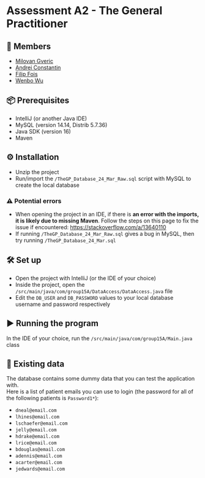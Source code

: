 # Assessment A2 - The General Practitioner #

## 🙂 Members ##
* <a href='mailto:mg699@kent.ac.uk'>Milovan Gveric</a>
* <a href='mailto:ac2042@kent.ac.uk'>Andrei Constantin</a>
* <a href='mailto:ff235@kent.ac.uk'>Filip Fois</a>
* <a href='mailto:ww221@kent.ac.uk'>Wenbo Wu</a>

## 📦 Prerequisites ##
* IntelliJ (or another Java IDE)  
* MySQL (version 14.14, Distrib 5.7.36)  
* Java SDK (version 16)
* Maven

## ⚙️ Installation ##
* Unzip the project
* Run/import the `/TheGP_Database_24_Mar_Raw.sql` script with MySQL to create the local database

### ⚠️ Potential errors ###
* When opening the project in an IDE, if there is **an error with the imports, it is likely due to missing Maven**. Follow the steps on this page to fix the issue if encountered: https://stackoverflow.com/a/13640110
* If running `/TheGP_Database_24_Mar_Raw.sql` gives a bug in MySQL, then try running `/TheGP_Database_24_Mar.sql`

## 🛠️ Set up ##

* Open the project with IntelliJ (or the IDE of your choice)  
* Inside the project, open the `/src/main/java/com/group15A/DataAccess/DataAccess.java` file  
* Edit the `DB_USER` and `DB_PASSWORD` values to your local database username and password respectively

## ▶️ Running the program ##
In the IDE of your choice, run the `/src/main/java/com/group15A/Main.java` class

## 📔 Existing data
The database contains some dummy data that you can test the application with.  
Here is a list of patient emails you can use to login (the password for all of the following patients is `Password1*`):

* `dneal@email.com`
* `lhines@email.com`
* `lschaefer@email.com`
* `jelly@email.com`
* `hdrake@email.com`
* `lrice@email.com`
* `bdouglas@email.com`
* `adennis@email.com`
* `acarter@email.com`
* `jedwards@email.com`

